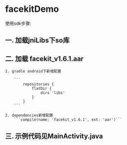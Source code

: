 # facekitDemo

使用sdk步骤:
## 一. 加载jniLibs下so库
## 二. 加载 facekit_v1.6.1.aar
    1. gradle android下新增配置

        ```
            repositories {
                flatDir {
                    dirs 'libs'
                }
            }
        ```

    2. dependencies新增配置
        ```compile(name: 'facekit_v1.6.1', ext: 'aar')```
## 三. 示例代码见MainActivity.java